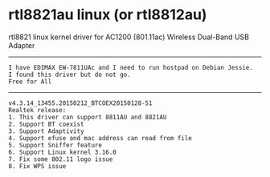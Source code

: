 rtl8821au linux (or rtl8812au)
==============================

rtl8821 linux kernel driver for AC1200 (801.11ac)
Wireless Dual-Band USB Adapter

------------------------------
```
I have EDIMAX EW-7811UAc and I need to run hostpad on Debian Jessie.
I found this driver but do not go.
Free for All
```
-----------------------------
```
v4.3.14_13455.20150212_BTCOEX20150128-51
Realtek release:
1. This driver can support 8811AU and 8821AU
2. Support BT coexist
3. Support Adaptivity
4. Support efuse and mac address can read from file
5. Support Sniffer feature
6. Support Linux kernel 3.16.0
7. Fix some 802.11 logo issue
8. Fix WPS issue
```